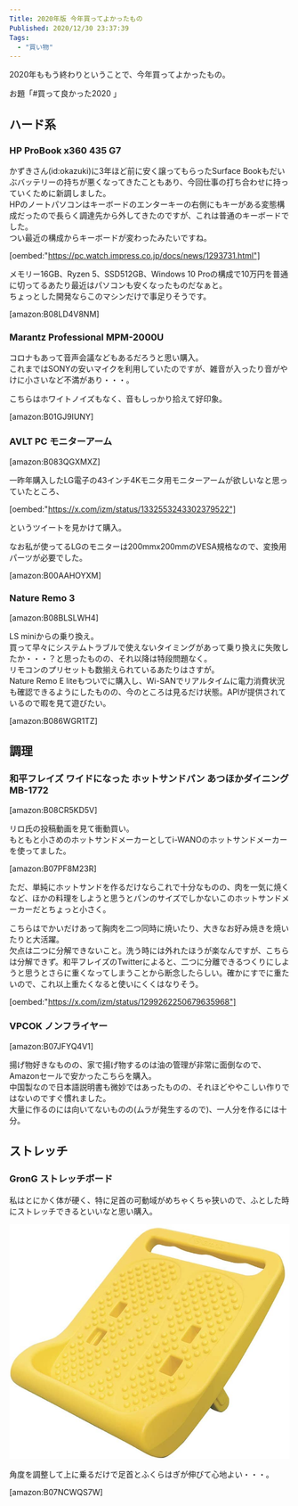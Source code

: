 ```yaml
---
Title: 2020年版 今年買ってよかったもの
Published: 2020/12/30 23:37:39
Tags:
  - "買い物"
---
```

2020年ももう終わりということで、今年買ってよかったもの。  

お題「#買って良かった2020 」


## ハード系  
### HP ProBook x360 435 G7
かずきさん(id:okazuki)に3年ほど前に安く譲ってもらったSurface Bookもだいぶバッテリーの持ちが悪くなってきたこともあり、今回仕事の打ち合わせに持っていくために新調しました。  
HPのノートパソコンはキーボードのエンターキーの右側にもキーがある変態構成だったので長らく調達先から外してきたのですが、これは普通のキーボードでした。  
つい最近の構成からキーボードが変わったみたいですね。  

[oembed:"https://pc.watch.impress.co.jp/docs/news/1293731.html"]

メモリー16GB、Ryzen 5、SSD512GB、Windows 10 Proの構成で10万円を普通に切ってるあたり最近はパソコンも安くなったものだなぁと。  
ちょっとした開発ならこのマシンだけで事足りそうです。  

[amazon:B08LD4V8NM]


### Marantz Professional MPM-2000U

コロナもあって音声会議などもあるだろうと思い購入。  
これまではSONYの安いマイクを利用していたのですが、雑音が入ったり音がやけに小さいなど不満があり・・・。  

こちらはホワイトノイズもなく、音もしっかり拾えて好印象。  

[amazon:B01GJ9IUNY]


### AVLT PC モニターアーム

[amazon:B083QGXMXZ]

一昨年購入したLG電子の43インチ4Kモニタ用モニターアームが欲しいなと思っていたところ、

[oembed:"https://x.com/izm/status/1332553243302379522"]

というツイートを見かけて購入。  

なお私が使ってるLGのモニターは200mmx200mmのVESA規格なので、変換用パーツが必要でした。  

[amazon:B00AAHOYXM]



### Nature Remo 3


[amazon:B08BLSLWH4]


LS miniからの乗り換え。  
買って早々にシステムトラブルで使えないタイミングがあって乗り換えに失敗したか・・・？と思ったものの、それ以降は特段問題なく。  
リモコンのプリセットも数揃えられているあたりはさすが。  
Nature Remo E liteもついでに購入し、Wi-SANでリアルタイムに電力消費状況も確認できるようにしたものの、今のところは見るだけ状態。APIが提供されているので暇を見て遊びたい。


[amazon:B086WGR1TZ]



## 調理
### 和平フレイズ ワイドになった ホットサンドパン あつほかダイニング MB-1772

[amazon:B08CR5KD5V]


リロ氏の投稿動画を見て衝動買い。  
もともと小さめのホットサンドメーカーとしてi-WANOのホットサンドメーカーを使ってました。  

[amazon:B07PF8M23R]

ただ、単純にホットサンドを作るだけならこれで十分なものの、肉を一気に焼くなど、ほかの料理をしようと思うとパンのサイズでしかないこのホットサンドメーカーだとちょっと小さく。  

こちらはでかいだけあって胸肉を二つ同時に焼いたり、大きなお好み焼きを焼いたりと大活躍。  
欠点は二つに分解できないこと。洗う時には外れたほうが楽なんですが、こちらは分解できず。和平フレイズのTwitterによると、二つに分離できるつくりにしようと思うとさらに重くなってしまうことから断念したらしい。確かにすでに重たいので、これ以上重たくなると使いにくくはなりそう。  

[oembed:"https://x.com/izm/status/1299262250679635968"]


### VPCOK ノンフライヤー

[amazon:B07JFYQ4V1]

揚げ物好きなものの、家で揚げ物するのは油の管理が非常に面倒なので、Amazonセールで安かったこちらを購入。  
中国製なので日本語説明書も微妙ではあったものの、それほどややこしい作りではないのですぐ慣れました。  
大量に作るのには向いてないものの(ムラが発生するので)、一人分を作るには十分。  




## ストレッチ  

### GronG ストレッチボード
私はとにかく体が硬く、特に足首の可動域がめちゃくちゃ狭いので、ふとした時にストレッチできるといいなと思い購入。  

![](20201230230825.png) 

角度を調整して上に乗るだけで足首とふくらはぎが伸びて心地よい・・・。  


[amazon:B07NCWQS7W]